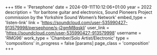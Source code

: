 +++
title = 'Persephone'
date = 2024-09-11T10:12:06+01:00
year = 2022
description = 'for baritone guitar and electronics, Sound Pioneers Project commission by the Yorkshire Sound Women’s Network'
embed_type = 'listen-link'
link = 'https://soundcloud.com/user-535990427-913579998/persephone/s-j2gmM8qskli'
user_link = 'https://soundcloud.com/user-535990427-913579998'
username = 'RMG96'
work_type = 'Chamber/Solo Artist/Electronic'
type = 'compositions'
in_progress = false
[params]
    page_class = 'composition'
+++
